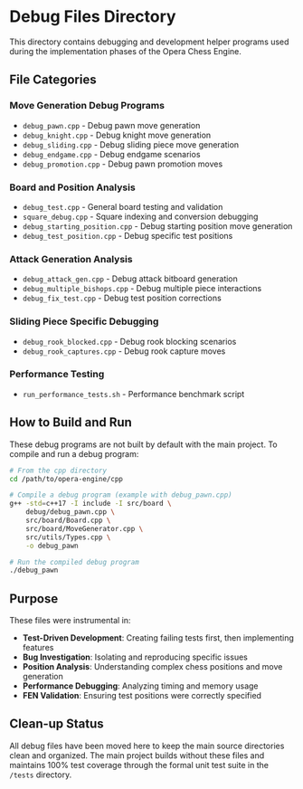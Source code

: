 # Debug Files Directory

This directory contains debugging and development helper programs used during the implementation phases of the Opera Chess Engine.

## File Categories

### Move Generation Debug Programs
- `debug_pawn.cpp` - Debug pawn move generation
- `debug_knight.cpp` - Debug knight move generation  
- `debug_sliding.cpp` - Debug sliding piece move generation
- `debug_endgame.cpp` - Debug endgame scenarios
- `debug_promotion.cpp` - Debug pawn promotion moves

### Board and Position Analysis
- `debug_test.cpp` - General board testing and validation
- `square_debug.cpp` - Square indexing and conversion debugging
- `debug_starting_position.cpp` - Debug starting position move generation
- `debug_test_position.cpp` - Debug specific test positions

### Attack Generation Analysis
- `debug_attack_gen.cpp` - Debug attack bitboard generation
- `debug_multiple_bishops.cpp` - Debug multiple piece interactions
- `debug_fix_test.cpp` - Debug test position corrections

### Sliding Piece Specific Debugging  
- `debug_rook_blocked.cpp` - Debug rook blocking scenarios
- `debug_rook_captures.cpp` - Debug rook capture moves

### Performance Testing
- `run_performance_tests.sh` - Performance benchmark script

## How to Build and Run

These debug programs are not built by default with the main project. To compile and run a debug program:

```bash
# From the cpp directory
cd /path/to/opera-engine/cpp

# Compile a debug program (example with debug_pawn.cpp)
g++ -std=c++17 -I include -I src/board \
    debug/debug_pawn.cpp \
    src/board/Board.cpp \
    src/board/MoveGenerator.cpp \
    src/utils/Types.cpp \
    -o debug_pawn

# Run the compiled debug program
./debug_pawn
```

## Purpose

These files were instrumental in:
- **Test-Driven Development**: Creating failing tests first, then implementing features
- **Bug Investigation**: Isolating and reproducing specific issues
- **Position Analysis**: Understanding complex chess positions and move generation
- **Performance Debugging**: Analyzing timing and memory usage
- **FEN Validation**: Ensuring test positions were correctly specified

## Clean-up Status

All debug files have been moved here to keep the main source directories clean and organized. The main project builds without these files and maintains 100% test coverage through the formal unit test suite in the `/tests` directory.